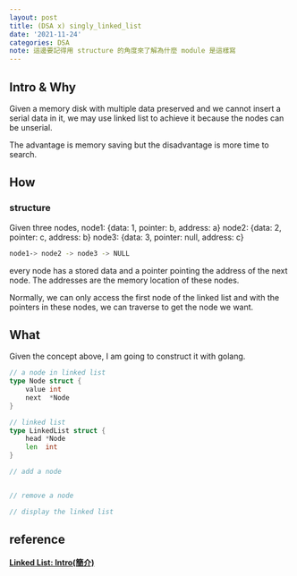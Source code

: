 ```yaml
---
layout: post
title: (DSA x) singly_linked_list
date: '2021-11-24'
categories: DSA
note: 這邊要記得用 structure 的角度來了解為什麼 module 是這樣寫
---
```


## Intro & Why

Given a memory disk with multiple data preserved and we cannot insert a serial data in it, we may use linked list to achieve it because the nodes can be unserial.

The advantage is memory saving but the disadvantage is more time to search.

## How

### structure

Given three nodes,
node1: {data: 1, pointer: b, address: a}
node2: {data: 2, pointer: c, address: b}
node3: {data: 3, pointer: null, address: c}

```bash
node1-> node2 -> node3 -> NULL
```

every node has a stored data and a pointer pointing the address of the next node. The addresses are the memory location of these nodes.

Normally, we can only access the first node of the linked list and with the pointers in these nodes, we can traverse to get the node we want.

## What

Given the concept above, I am going to construct it with golang.

```go
// a node in linked list
type Node struct {
    value int
    next  *Node
}

// linked list
type LinkedList struct {
    head *Node
    len  int
}

// add a node


// remove a node

// display the linked list
```

## reference

[**Linked List: Intro(簡介)**](http://alrightchiu.github.io/SecondRound/linked-list-introjian-jie.html)
